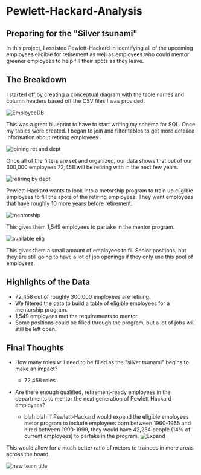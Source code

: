 # Pewlett-Hackard-Analysis

## Preparing for the "Silver tsunami"
In this project, I assisted Pewlett-Hackard in identifying all of the upcoming employees eligible for retirement as well as employees who could mentor greener employees to help fill their spots as they leave.

## The Breakdown
I started off by creating a conceptual diagram with the table names and column headers based off the CSV files I was provided.

![EmployeeDB](https://user-images.githubusercontent.com/19378130/178082359-8f8b5ee8-58c5-4335-a747-24231dd274e1.png)

This was a great blueprint to have to start writing my schema for SQL. Once my tables were created. I began to join and filter tables to get more detailed information about retiring employees.

![joining ret and dept](https://user-images.githubusercontent.com/19378130/178084343-69c814fd-d31f-4331-96d3-99ba52d733fe.png)

Once all of the filters are set and organized, our data shows that out of our 300,000 employees 72,458 will be retiring with in the next few years.

![retiring by dept](https://user-images.githubusercontent.com/19378130/178083995-f6487faa-44db-4549-a63a-fccbb4366e54.png)

Pewlett-Hackard wants to look into a metorship program to train up eligible employees to fill the spots of the retiring employees. They want employees that have roughly 10 more years before retirement.

![mentorship](https://user-images.githubusercontent.com/19378130/178084725-91922ca4-e969-499a-a0d6-3cd83c23a7ba.png)

This gives them 1,549 employees to partake in the mentor program.

![available elig](https://user-images.githubusercontent.com/19378130/178084752-368cefc9-c94c-454d-9f58-86c5e2fbbee3.png)

This gives them a small amount of employees to fill Senior positions, but they are still going to have a lot of job openings if they only use this pool of employees.

## Highlights of the Data
- 72,458 out of roughly 300,000 employees are retiring.
- We filtered the data to build a table of eligible employees for a mentorship program.
- 1,549 employees met the requirements to mentor.
- Some positions could be filled through the program, but a lot of jobs will still be left open.

## Final Thoughts
- How many roles will need to be filled as the "silver tsunami" begins to make an impact?
    - 72,458 roles

- Are there enough qualified, retirement-ready employees in the departments to mentor the next generation of Pewlett Hackard employees?
    - blah blah
If Pewlett-Hackard would expand the eligible employees metor program to include employees born between 1960-1965 and hired between 1990-1999, they would have 42,254 people (14% of current employees) to partake in the program.
![Expand](https://user-images.githubusercontent.com/19378130/178092439-5b5d3c0e-fc64-4016-b006-191321914a45.PNG)

This would allow for a much better ratio of metors to trainees in more areas across the board.

![new team title](https://user-images.githubusercontent.com/19378130/178092592-b4765a0f-d542-494c-90ba-e478bffb96cc.png)
